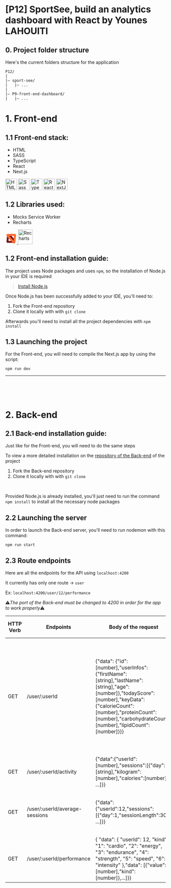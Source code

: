 # [P12] SportSee, build an analytics dashboard with React by Younes LAHOUITI

## 0. Project folder structure

Here's the current folders structure for the application
```
P12/
|
|– sport-see/
|   |– ...
|
|– P9-front-end-dashboard/
|   |– ...
```


# 1. Front-end

## 1.1 Front-end stack:

<ul>
<li>HTML</li>
<li>SASS</li>
<li>TypeScript</li>
<li>React</li>
<li>Next.js</li>
</ul>

<a href="https://developer.mozilla.org/en-US/docs/Glossary/HTML5" target="_blank" rel="noreferrer"><img src="https://raw.githubusercontent.com/danielcranney/readme-generator/main/public/icons/skills/html5-colored.svg" width="36" height="36" alt="HTML5" /></a>
<a href="https://sass-lang.com/" target="_blank" rel="noreferrer"><img src="https://raw.githubusercontent.com/danielcranney/readme-generator/main/public/icons/skills/sass-colored.svg" width="36" height="36" alt="Sass" /></a>
<a href="https://www.typescriptlang.org/" target="_blank" rel="noreferrer"><img src="https://raw.githubusercontent.com/danielcranney/readme-generator/main/public/icons/skills/typescript-colored.svg" width="36" height="36" alt="TypeScript" /></a>
<a href="https://reactjs.org/" target="_blank" rel="noreferrer"><img src="https://raw.githubusercontent.com/danielcranney/readme-generator/main/public/icons/skills/react-colored.svg" width="36" height="36" alt="React" /></a>
<a href="https://nextjs.org/docs" target="_blank" rel="noreferrer"><img src="https://raw.githubusercontent.com/danielcranney/readme-generator/main/public/icons/skills/nextjs-colored.svg" width="36" height="36" alt="NextJs" /></a>



## 1.2 Libraries used:

 <ul>
  <li>Mocks Service Worker </li>
  <li>Recharts</li>
  </ul>


<a href="https://mswjs.io" target="_blank" rel="noreferrer">
<svg viewBox="0 0 122 122" xmlns="http://www.w3.org/2000/svg" xmlns:xlink="http://www.w3.org/1999/xlink" height="36" width="36"><title>msw-logo</title><g id="msw-logo" stroke="none" stroke-width="1" fill="none" fill-rule="evenodd" data-darkreader-inline-stroke="" style="--darkreader-inline-stroke:none;"><g id="Group" transform="translate(-44.297427, -47.574576)" stroke-width="21"><g transform="translate(107.297427, 108.074576) rotate(-42.000000) translate(-107.297427, -108.074576) translate(36.297427, 26.574576)"><path d="M75.1396666,46.668325 C78.6024919,46.668325 81.7374919,48.0719124 84.0067856,50.341206 C86.2760793,52.6104997 87.6796666,55.7454997 87.6796666,59.208325 C87.6796666,62.3036716 86.534852,65.2896505 84.4655356,67.5916279 L84.4655356,67.5916279 L48.2320648,107.898963 C47.5120934,108.699884 46.5356444,109.133155 45.5389581,109.186204 C44.5422718,109.239252 43.5253482,108.912077 42.7244276,108.192106 L42.7244276,108.192106 L6.19781435,67.5916279 C3.88282918,65.0163603 2.8308369,61.7465599 3.00140781,58.5418302 C3.17197873,55.3371004 4.56511284,52.1974412 7.14038046,49.882456 C9.44235787,47.8131396 12.4283368,46.668325 15.5236833,46.668325 L15.5236833,46.668325 Z" id="back" stroke="#7A1818" transform="translate(45.331675, 81.500000) rotate(90.000000) translate(-45.331675, -81.500000) " data-darkreader-inline-stroke="" style="--darkreader-inline-stroke:#fb7f7f;"></path><path d="M145.86082,46.668325 C146.937775,46.668325 147.912775,47.1048474 148.618536,47.8106086 C149.324297,48.5163698 149.76082,49.4913698 149.76082,50.568325 C149.76082,51.5309926 149.404777,52.4596464 148.76121,53.1755724 L148.76121,53.1755724 L99.5687149,107.898963 C98.8487435,108.699884 97.8722944,109.133155 96.8756081,109.186204 C95.8789218,109.239252 94.8619983,108.912077 94.0610777,108.192106 L94.0610777,108.192106 L44.5754404,53.1755724 C43.8554689,52.3746518 43.5282943,51.3577282 43.5813427,50.3610419 C43.634391,49.3643556 44.0676624,48.3879066 44.868583,47.6679352 C45.584509,47.0243679 46.5131627,46.668325 47.4758303,46.668325 L47.4758303,46.668325 Z" id="front" stroke="#FF6A33" transform="translate(96.668325, 81.500000) rotate(-90.000000) translate(-96.668325, -81.500000) " data-darkreader-inline-stroke="" style="--darkreader-inline-stroke:#ff6e30;"></path></g></g></g></svg> 
</a>
<a href="https://recharts.org" target="_blank" rel="noreferrer"><img src="https://www.wappalyzer.com/images/icons/Recharts.svg" width="46" height="46" alt="Recharts" /></a>

## 1.2 Front-end installation guide:
The project uses Node packages and uses `npm`, so the installation of Node.js in your IDE is required

> [Install Node.js](https://nodejs.org/en/)

Once Node.js has been successfully added to your IDE, you'll need to:
<ol>
<li>Fork the Front-end repository</li>
<li>Clone it locally with with <code>git clone</code></li>
</ol>

Afterwards you'll need to install all the project dependencies with `npm install`



## 1.3 Launching the project

For the Front-end, you will need to compile the Next.js app by using the script: 

`npm run dev`
<hr/>


<br/>
<br/>
<br/>

# 2. Back-end

## 2.1  Back-end installation guide:

Just like for the Front-end, you will need to do the same steps

To view a more detailed installation on the 
[repository of the Back-end](https://github.com/OpenClassrooms-Student-Center/P9-front-end-dashboard) of the project


<ol>
<li>Fork the Back-end repository</li>
<li>Clone it locally with with <code>git clone</code></li>
</ol>

<br/>

Provided Node.js is already installed, you'll just need to run the command `npm install` to install all the necessary node packages


## 2.2 Launching the server

In order to launch the Back-end server, you'll need to run nodemon with this command:

`npm run start`



## 2.3 Route endpoints
Here are all the endpoints for the API using `localhost:4200`

It currently has only one route → `user`

Ex: `localhost:4200/user/12/performance`

⚠*The port of the Back-end must be changed to 4200 in order for the app to work properly*⚠



| HTTP Verb | Endpoints                      | Body of the request                                                                                                                                                                                                                  | Description of the info received                                                                                                                                                                                 |
| --------- | ------------------------------ | ------------------------------------------------------------------------------------------------------------------------------------------------------------------------------------------------------------------------------------ | ---------------------------------------------------------------------------------------------------------------------------------------------------------------------------------------------------------------- |
| GET       | /user/:userId                  | {"data": {"id":[number],"userInfos":{"firstName":[string],"lastName":[string],"age":[number]},"todayScore":[number],"keyData":{"calorieCount":[number],"proteinCount":[number],"carbohydrateCount":[number],"lipidCount":[number]}}} | Retrieves information from a user. This first endpoint includes the user id, user information (first name, last name and age), the current day's score (todayScore) and key data (calorie, macronutrient, etc.). |
| GET       | /user/:userId/activity         | {"data":{"userId":[number],"sessions":[{"day":[string],"kilogram":[number],"calories":[number]}, ...]}}                                                                                                                              | Retrieves a user's activity day by day with kilograms and calories.                                                                                                                                              |
| GET       | /user/:userId/average-sessions | {"data":{"userId":12,"sessions":[{"day":1,"sessionLength":30}, ...]}}                                                                                                                                                                | Retrieves the average sessions of a user per day. The week starts on Monday.                                                                                                                                     |
| GET       | /user/:userId/performance      | { "data": { "userId": 12, "kind": { "1": "cardio", "2": "energy", "3": "endurance", "4": "strength", "5": "speed", "6": "intensity" },"data": [{"value": [number],"kind": [number]},...]}}                                           | Retrieves a user's performance (energy, endurance, etc.)                                                                                                                                                         |
